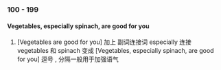 ### 100 - 199

#### Vegetables, especially spinach, are good for you

1. [Vegetables are good for you] 加上 副词连接词 especially 连接 vegetables 和 spinach 变成 [Vegetables, especially spinach, are good for you] 逗号 , 分隔一般用于加强语气